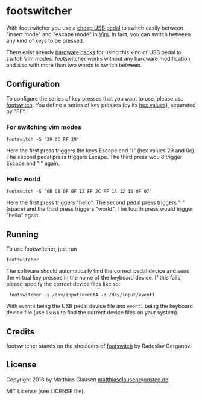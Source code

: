 
# footswitcher
With footswitcher you use a [cheap USB pedal](http://www.pcsensor.com/one-switch-pedal.html) to switch easily between "insert mode" and "escape mode" in [Vim](https://www.vim.org/). In fact, you can switch between any kind of keys to be pressed.

There exist already [hardware hacks](https://github.com/alevchuk/vim-clutch) for using this kind of USB pedal to switch Vim modes. footswitcher works without any hardware modification and also with more than two words to switch between.

## Configuration
To configure the series of key presses that you want to use, please use [footswitch](https://github.com/rgerganov/footswitch). You define a series of key presses (by its [hex values](http://www.freebsddiary.org/APC/usb_hid_usages.php)), separated by "FF".

### For switching vim modes
    footswitch -S '29 0C FF 29'
Here the first press triggers the keys Escape and "i" (hex values 29 and 0c). The second pedal press triggers Escape. The third press would trigger Escape and "i" again.

### Hello world
    footswitch -S '0B 08 0F 0F 12 FF 2C FF 1A 12 15 0F 07'
Here the first press triggers "hello". The second pedal press triggers " " (space) and the third press triggers "world".  The fourth press would trigger "hello" again.

## Running
To use footswitcher, just run

    footswitcher
The software should automatically find the correct pedal device and send the virtual key presses in the name of the keyboard device.
If this fails, please specify the correct device files like so:

     footswitcher -i /dev/input/event4 -o /dev/input/event1

With `event4` being the USB pedal device file and `event1` being the keyboard device file (use `lsusb` to find the correct device files on your system).

## Credits
footswitcher stands on the shoulders of [footswitch](https://github.com/rgerganov/footswitch) by Radoslav Gerganov.

## License
Copyright 2018 by Matthias Clausen <matthiasclausen@posteo.de>.

MIT License (see LICENSE file).
